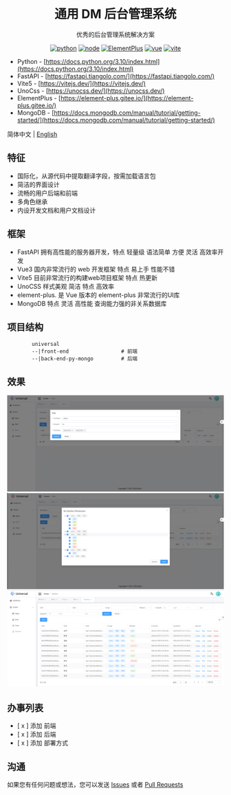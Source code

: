<div align="center"><h1>通用 DM 后台管理系统</h1></div>

<div align="center">

优秀的后台管理系统解决方案

[![python](https://img.shields.io/badge/python-3.10.x-blue.svg?style=flat-square)](https://docs.python.org/3.10/index.html)
[![node](https://img.shields.io/badge/node-20.x.x-orange.svg?style=flat-square)](https://nodejs.org/en)
[![ElementPlus](https://img.shields.io/badge/ElementPlus-2.5.x-brightgreen.svg?style=flat-square)](https://element-plus.gitee.io/)
[![vue](https://img.shields.io/badge/vue-3.x-orange.svg?style=flat-square)](https://vuejs.org/)
[![vite](https://img.shields.io/badge/vite-5.x-orange.svg?style=flat-square)](https://2x.antdv.com/docs/vue/introduce)

</div>

- Python - [https://docs.python.org/3.10/index.html](https://docs.python.org/3.10/index.html)
- FastAPI - [https://fastapi.tiangolo.com/](https://fastapi.tiangolo.com/)
- Vite5 - [https://vitejs.dev/](https://vitejs.dev/)
- UnoCss - [https://unocss.dev/](https://unocss.dev/)
- ElementPlus - [https://element-plus.gitee.io/](https://element-plus.gitee.io/)
- MongoDB - [https://docs.mongodb.com/manual/tutorial/getting-started/](https://docs.mongodb.com/manual/tutorial/getting-started/)

 
简体中文 | [English](./README.md)

## 特征

- 国际化，从源代码中提取翻译字段，按需加载语言包
- 简洁的界面设计
- 流畅的用户后端和前端
- 多角色继承
- 内设开发文档和用户文档设计

## 框架

 - FastAPI 拥有高性能的服务器开发，特点 轻量级 语法简单 方便 灵活 高效率开发
 - Vue3 国内非常流行的 web 开发框架 特点 易上手 性能不错
 - Vite5 目前非常流行的构建web项目框架 特点 热更新
 - UnoCSS 样式美观 简洁 特点 高效率
 - element-plus. 是 Vue 版本的 element-plus 非常流行的UI库
 - MongoDB 特点 灵活 高性能 查询能力强的非关系数据库
 
## 项目结构  

```
        universal  
        --|front-end                 # 前端
        --|back-end-py-mongo         # 后端
```

## 效果
![1.png](docs/resource/1.png)
![2.png](docs/resource/2.png)
![3.png](docs/resource/3.png)
## 办事列表


- [ x ] 添加 前端
- [ x ] 添加 后端
- [ x ] 添加 部署方式

## 沟通

如果您有任何问题或想法，您可以发送 [Issues]() 或者 [Pull Requests]()